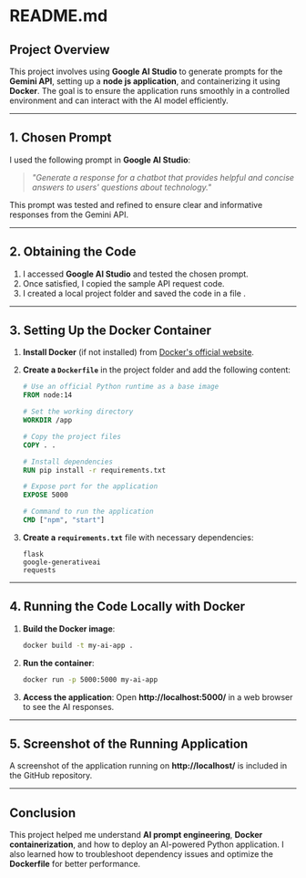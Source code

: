 # README.md  

## Project Overview  
This project involves using **Google AI Studio** to generate prompts for the **Gemini API**, setting up a **node js application**, and containerizing it using **Docker**. The goal is to ensure the application runs smoothly in a controlled environment and can interact with the AI model efficiently.  

---

## 1. Chosen Prompt  
I used the following prompt in **Google AI Studio**:  

> *"Generate a response for a chatbot that provides helpful and concise answers to users' questions about technology."*  

This prompt was tested and refined to ensure clear and informative responses from the Gemini API.  

---

## 2. Obtaining the Code  
1. I accessed **Google AI Studio** and tested the chosen prompt.  
2. Once satisfied, I copied the sample API request code.  
3. I created a local project folder and saved the code in a file .  

---

## 3. Setting Up the Docker Container  
1. **Install Docker** (if not installed) from [Docker's official website](https://www.docker.com/).  
2. **Create a `Dockerfile`** in the project folder and add the following content:  

   ```Dockerfile
   # Use an official Python runtime as a base image
   FROM node:14 

   # Set the working directory
   WORKDIR /app

   # Copy the project files
   COPY . .

   # Install dependencies
   RUN pip install -r requirements.txt

   # Expose port for the application
   EXPOSE 5000

   # Command to run the application
   CMD ["npm", "start"]
   ```  

3. **Create a `requirements.txt`** file with necessary dependencies:  

   ```
   flask
   google-generativeai
   requests
   ```  

---

## 4. Running the Code Locally with Docker  
1. **Build the Docker image**:  

   ```sh
   docker build -t my-ai-app .
   ```  

2. **Run the container**:  

   ```sh
   docker run -p 5000:5000 my-ai-app
   ```  

3. **Access the application**: Open **http://localhost:5000/** in a web browser to see the AI responses.  

---

## 5. Screenshot of the Running Application  
A screenshot of the application running on **http://localhost/** is included in the GitHub repository.  

---

## Conclusion  
This project helped me understand **AI prompt engineering**, **Docker containerization**, and how to deploy an AI-powered Python application. I also learned how to troubleshoot dependency issues and optimize the **Dockerfile** for better performance.
